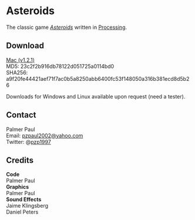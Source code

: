 <h1>Asteroids</h1>

The classic game <em><a href="http://en.wikipedia.org/wiki/Asteroids_(video_game)">Asteroids</a></em> written in <a href="http://processing.org">Processing</a>.

<h2>Download</h2>
<p><a href="http://bit.ly/1vQ8prz">Mac (v1.2.1)</a><br>
MD5: 23c2f2b916db78122d051725a0114bd0<br>
SHA256: a9f20fe44421aef71f7ac0b5a8250abb6400fc53f148050a316b381ecd8d5b26</p>
<p>Downloads for Windows and Linux available upon request (need a tester).</p>

<h2>Contact</h2>
<p>Palmer Paul<br>
Email: <a href="mailto:pzpaul2002@yahoo.com">pzpaul2002@yahoo.com</a><br>
Twitter: @<a href="https://twitter.com/pzp1997">pzp1997</a><br></p>

<h2>Credits</h2>
<p><strong>Code</strong><br>
Palmer Paul<br>
<strong>Graphics</strong><br>
Palmer Paul<br>
<strong>Sound Effects</strong><br>
Jaime Klingsberg<br>
Daniel Peters</p>
